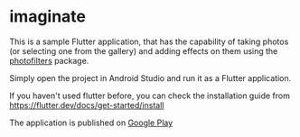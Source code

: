 # imaginate
This is a sample Flutter application, that has the capability of taking photos (or selecting one from the gallery) and adding effects on them using the [photofilters](https://pub.dartlang.org/packages/photofilters) package.

Simply open the project in Android Studio and run it as a Flutter application.


If you haven't used flutter before, you can check the installation guide from https://flutter.dev/docs/get-started/install

The application is published on [Google Play](https://play.google.com/store/apps/details?id=com.omedacore.imaginate)
